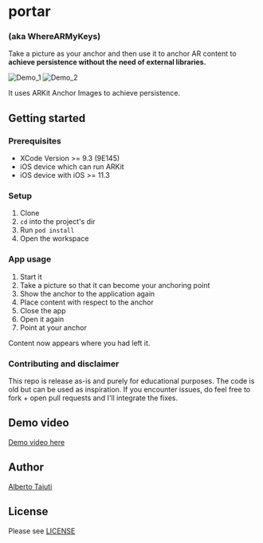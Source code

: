 # portar

### (aka WhereARMyKeys)

Take a picture as your anchor and then use it to anchor AR content to **achieve
persistence without the need of external libraries.**

![Demo_1](./demo/spesar_demo_gif_10-40seconds.gif)
![Demo_2](./demo/spesar_demo_gif_40-full_seconds.gif)

It uses ARKit Anchor Images to achieve persistence.

## Getting started

### Prerequisites

* XCode Version >= 9.3 (9E145)
* iOS device which can run ARKit
* iOS device with iOS >= 11.3

### Setup

1. Clone
2. `cd` into the project's dir
3. Run `pod install`
4. Open the workspace

### App usage

1. Start it
2. Take a picture so that it can become your anchoring point
3. Show the anchor to the application again
4. Place content with respect to the anchor
5. Close the app
6. Open it again
7. Point at your anchor

Content now appears where you had left it.

### Contributing and disclaimer

This repo is release as-is and purely for educational purposes. The code is
old but can be used as inspiration. If you encounter issues, do feel free to
fork + open pull requests and I'll integrate the fixes.

## Demo video

[Demo video here](https://twitter.com/albtaiuti/status/988504988728135680)

## Author

[Alberto Taiuti](https://twitter.com/albtaiuti)

## License

Please see [LICENSE](./LICENSE)
